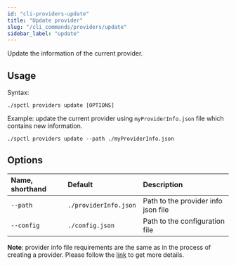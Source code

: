 ```yaml
---
id: "cli-providers-update"
title: "Update provider"
slug: "/cli_commands/providers/update"
sidebar_label: "update"
---
```


Update the information of the current provider.

## Usage

Syntax:
```
./spctl providers update [OPTIONS]
```

Example: update the current provider using `myProviderInfo.json` file which contains new information.

```
./spctl providers update --path ./myProviderInfo.json
```


## Options

| **Name, shorthand** | **Default**           | **Description**                     |
|:--------------------|:----------------------|:------------------------------------|
| `--path`            | `./providerInfo.json` | Path to the provider info json file |
| `--config`          | `./config.json`       | Path to the configuration file      |

**Note**: provider info file requirements are the same as in the process of creating a provider. Please follow the [link](/developers/cli_commands/providers/create) to get more details.
